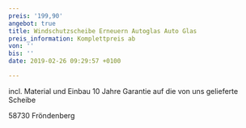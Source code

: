 ```yaml
---
preis: '199,90'
angebot: true
title: Windschutzscheibe Erneuern Autoglas Auto Glas
preis_information: Komplettpreis ab
von: ''
bis: ''
date: 2019-02-26 09:29:57 +0100

---
```

incl. Material und Einbau 10 Jahre Garantie auf die von uns gelieferte Scheibe

58730 Fröndenberg